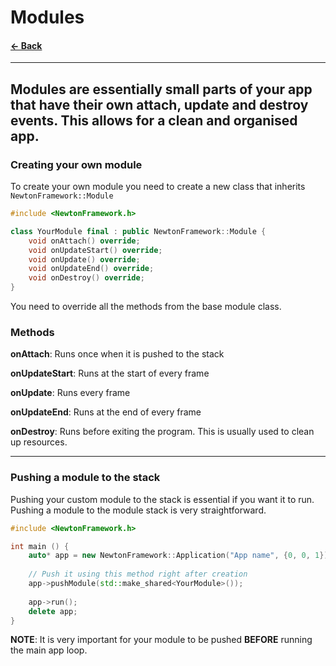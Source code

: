 # Modules

#### [<- Back](../README.md)

---

Modules are essentially small parts of your app that have their own **attach**, **update** and **destroy** events.
This allows for a clean and organised app.
---
### Creating your own module
To create your own module you need to create a new class that inherits ```NewtonFramework::Module```

```c++
#include <NewtonFramework.h>

class YourModule final : public NewtonFramework::Module {
    void onAttach() override;
    void onUpdateStart() override;
    void onUpdate() override;
    void onUpdateEnd() override;
    void onDestroy() override;
}
```

You need to override all the methods from the base module class.

### Methods
**onAttach**: Runs once when it is pushed to the stack

**onUpdateStart**: Runs at the start of every frame

**onUpdate**: Runs every frame

**onUpdateEnd**: Runs at the end of every frame

**onDestroy**: Runs before exiting the program. This is usually used to clean up resources.

---
### Pushing a module to the stack
Pushing your custom module to the stack is essential if you want it to run. Pushing a module to the module stack is very straightforward.
```c++
#include <NewtonFramework.h>

int main () {
    auto* app = new NewtonFramework::Application("App name", {0, 0, 1});
    
    // Push it using this method right after creation
    app->pushModule(std::make_shared<YourModule>());
    
    app->run();
    delete app;
}
```

**NOTE**: It is very important for your module to be pushed **BEFORE** running the main app loop.
